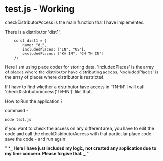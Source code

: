 # test.js - Working

checkDistributorAccess is the main function that I have implemented.

There is a distributor 'dist1',

```
    const dist1 = {
        name: "d1",
        includedPlaces: ["IN", "US"],
        excludedPlaces: ["KA-IN", "CH-TN-IN"]
    };

```

Here I am using place codes for storing data, 'includedPlaces' is the array of places where the distributor have distributing access, 'excludedPlaces' is the array of places where distributor is restricted.

If I have to find whether a distributor have access in 'TN-IN' I will call 'checkDistributorAccess('TN-IN')' like that.

How to Run the application ?

command -

```
node test.js
```

if you want to check the access on any different area, you have to edit the code and call the checkDistributorAccess with that particular place code - save the code - and run again

" \***_ Here I have just included my logic, not created any application due to my time concern. Please forgive that. _** "
